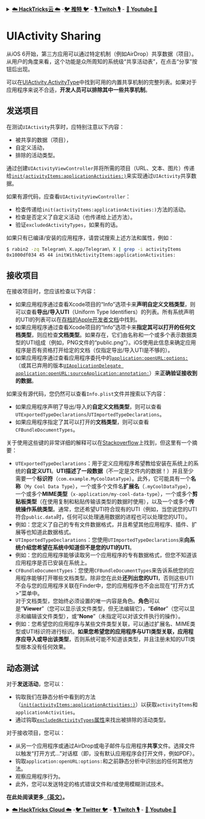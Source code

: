 <details>

<summary><a href="https://cloud.hacktricks.xyz/pentesting-cloud/pentesting-cloud-methodology"><strong>☁️ HackTricks云 ☁️</strong></a> -<a href="https://twitter.com/hacktricks_live"><strong>🐦 推特 🐦</strong></a> - <a href="https://www.twitch.tv/hacktricks_live/schedule"><strong>🎙️ Twitch 🎙️</strong></a> - <a href="https://www.youtube.com/@hacktricks_LIVE"><strong>🎥 Youtube 🎥</strong></a></summary>

- 你在**网络安全公司**工作吗？你想在HackTricks中看到你的**公司广告**吗？或者你想获得**PEASS的最新版本或下载PDF格式的HackTricks**吗？请查看[**订阅计划**](https://github.com/sponsors/carlospolop)！

- 发现我们的独家[**NFTs**](https://opensea.io/collection/the-peass-family)收藏品[**The PEASS Family**](https://opensea.io/collection/the-peass-family)

- 获得[**官方PEASS和HackTricks周边产品**](https://peass.creator-spring.com)

- **加入** [**💬**](https://emojipedia.org/speech-balloon/) [**Discord群组**](https://discord.gg/hRep4RUj7f) 或 [**电报群组**](https://t.me/peass) 或 **关注**我在**推特**上的[**🐦**](https://github.com/carlospolop/hacktricks/tree/7af18b62b3bdc423e11444677a6a73d4043511e9/\[https:/emojipedia.org/bird/README.md)[**@carlospolopm**](https://twitter.com/hacktricks_live)**。**

- **通过向[hacktricks repo](https://github.com/carlospolop/hacktricks)和[hacktricks-cloud repo](https://github.com/carlospolop/hacktricks-cloud)提交PR来分享你的黑客技巧**。

</details>


# UIActivity Sharing

从iOS 6开始，第三方应用可以通过特定机制（例如AirDrop）共享数据（项目）。从用户的角度来看，这个功能是众所周知的系统级“共享活动表”，在点击“分享”按钮后出现。

可以在[UIActivity.ActivityType](https://developer.apple.com/documentation/uikit/uiactivity/activitytype)中找到可用的内置共享机制的完整列表。如果对于应用程序来说不合适，**开发人员可以排除其中一些共享机制**。

## **发送项目**

在测试`UIActivity`共享时，应特别注意以下内容：

* 被共享的数据（项目），
* 自定义活动，
* 排除的活动类型。

通过创建`UIActivityViewController`并将所需的项目（URL、文本、图片）传递给[`init(activityItems:applicationActivities:)`](https://developer.apple.com/documentation/uikit/uiactivityviewcontroller/1622019-init)来实现通过`UIActivity`共享数据。

如果有源代码，应查看`UIActivityViewController`：

* 检查传递给`init(activityItems:applicationActivities:)`方法的活动。
* 检查是否定义了自定义活动（也传递给上述方法）。
* 验证`excludedActivityTypes`，如果有的话。

如果只有已编译/安装的应用程序，请尝试搜索上述方法和属性，例如：
```bash
$ rabin2 -zq Telegram\ X.app/Telegram\ X | grep -i activityItems
0x1000df034 45 44 initWithActivityItems:applicationActivities:
```
## **接收项目**

在接收项目时，您应该检查以下内容：

* 如果应用程序通过查看Xcode项目的“Info”选项卡来**声明自定义文档类型**，则可以查看**导出/导入UTI**（Uniform Type Identifiers）的列表。所有系统声明的UTI的列表可以在[存档的Apple开发者文档](https://developer.apple.com/library/archive/documentation/Miscellaneous/Reference/UTIRef/Articles/System-DeclaredUniformTypeIdentifiers.html#//apple_ref/doc/uid/TP40009259)中找到。
* 如果应用程序通过查看Xcode项目的“Info”选项卡来**指定其可以打开的任何文档类型**，则应检查**文档类型**。如果存在，它们由名称和一个或多个表示数据类型的UTI组成（例如，PNG文件的“public.png”）。iOS使用此信息来确定应用程序是否有资格打开给定的文档（仅指定导出/导入UTI是不够的）。
* 如果应用程序通过查看应用程序委托中的[`application:openURL:options:`](https://developer.apple.com/documentation/uikit/uiapplicationdelegate/1623112-application?language=objc)（或其已弃用的版本[`UIApplicationDelegate application:openURL:sourceApplication:annotation:`](https://developer.apple.com/documentation/uikit/uiapplicationdelegate/1623073-application?language=objc)）来**正确验证接收到的数据**。

如果没有源代码，您仍然可以查看`Info.plist`文件并搜索以下内容：

* 如果应用程序声明了导出/导入的**自定义文档类型**，则可以查看`UTExportedTypeDeclarations`/`UTImportedTypeDeclarations`。
* 如果应用程序指定了其可以打开的**文档类型**，则可以查看`CFBundleDocumentTypes`。

关于使用这些键的非常详细的解释可以在[Stackoverflow](https://stackoverflow.com/questions/21937978/what-are-utimportedtypedeclarations-and-utexportedtypedeclarations-used-for-on-i)上找到，但这里有一个摘要：

* `UTExportedTypeDeclarations`：用于定义应用程序希望教给安装在系统上的系统的**自定义UTI**。**UTI描述了一段数据**（不一定是文件内的数据！）并且至少需要一个**标识符**（`com.example.MyCoolDataType`）。此外，它可能具有一个**名称**（`My Cool Data Type`），一个或多个文件名**扩展名**（`.myCoolDataType`），一个或多个**MIME类型**（`x-application/my-cool-data-type`），一个或多个**剪贴板类型**（在使用复制和粘贴传输该类型的数据时使用），以及一个或多个**传统操作系统类型**。通常，您还希望UTI符合现有的UTI（例如，当您说您的UTI符合`public.data`时，任何可以处理通用数据的进程也可以处理您的UTI）。
* 例如：您定义了自己的专有文件数据格式，并且希望其他应用程序、插件、扩展等也知道此数据格式。
* `UTImportedTypeDeclarations`：您使用`UTImportedTypeDeclarations`来**向系统介绍您希望在系统中知道但不是您的UTI的UTI**。
* 例如：您的应用程序能够读取另一个应用程序的专有数据格式，但您不知道该应用程序是否已安装在系统上。
* `CFBundleDocumentTypes`：您使用`CFBundleDocumentTypes`来告诉系统您的应用程序能够打开哪些文档类型。除非您在此处**还列出您的UTI**，否则这些UTI不会与您的应用程序关联在Finder中，您的应用程序也不会出现在“打开方式 >”菜单中。\
对于文档类型，您始终必须设置的唯一内容是角色。**角色**可以是“**Viewer**”（您可以显示该文件类型，但无法编辑它），“**Editor**”（您可以显示和编辑该文件类型），或“**None**”（未指定可以对该文件执行的操作）。
* 例如：您希望您的应用程序与某些文件类型关联，可以通过扩展名、MIME类型或UTI标识符进行标识。**如果您希望您的应用程序与UTI类型关联，应用程序应导入或导出该类型**，否则系统可能不知道该类型，并且注册未知的UTI类型根本没有任何效果。

## 动态测试

对于**发送活动**，您可以：

* 钩取我们在静态分析中看到的方法（[`init(activityItems:applicationActivities:)`](https://developer.apple.com/documentation/uikit/uiactivityviewcontroller/1622019-init)）以获取`activityItems`和`applicationActivities`。
* 通过钩取[`excludedActivityTypes`属性](https://developer.apple.com/documentation/uikit/uiactivityviewcontroller/1622009-excludedactivitytypes)来找出被排除的活动类型。

对于接收项目，您可以：

* 从另一个应用程序或通过AirDrop或电子邮件与应用程序**共享**文件。选择文件以触发“打开方式…”对话框（即，没有默认应用程序会打开文件，例如PDF）。
* 钩取`application:openURL:options:`和之前静态分析中识别出的任何其他方法。
* 观察应用程序行为。
* 此外，您可以发送特定的格式错误文件和/或使用模糊测试技术。

**在此处阅读更多**[**（英文）**](https://mobile-security.gitbook.io/mobile-security-testing-guide/ios-testing-guide/0x06h-testing-platform-interaction#dynamic-analysis-8)**。**


<details>

<summary><a href="https://cloud.hacktricks.xyz/pentesting-cloud/pentesting-cloud-methodology"><strong>☁️ HackTricks Cloud ☁️</strong></a> -<a href="https://twitter.com/hacktricks_live"><strong>🐦 Twitter 🐦</strong></a> - <a href="https://www.twitch.tv/hacktricks_live/schedule"><strong>🎙️ Twitch 🎙️</strong></a> - <a href="https://www.youtube.com/@hacktricks_LIVE"><strong>🎥 Youtube 🎥</strong></a></summary>

- 您在**网络安全公司**工作吗？您想在HackTricks中看到您的公司广告吗？或者您想获得PEASS的**最新版本或下载PDF格式的HackTricks**？请查看[**订阅计划**](https://github.com/sponsors/carlospolop)！

- 发现我们的独家[NFT收藏品**The PEASS Family**](https://opensea.io/collection/the-peass-family)

- 获取[**官方PEASS和HackTricks衣物**](https://peass.creator-spring.com)

- **加入**[**💬**](https://emojipedia.org/speech-balloon/) [**Discord群组**](https://discord.gg/hRep4RUj7f)或[**电报群组**](https://t.me/peass)，或在**Twitter**上**关注**我[**🐦**](https://github.com/carlospolop/hacktricks/tree/7af18b62b3bdc423e11444677a6a73d4043511e9/\[https:/emojipedia.org/bird/README.md)[**@carlospolopm**](https://twitter.com/hacktricks_live)**。**

- **通过向[hacktricks repo](https://github.com/carlospolop/hacktricks)和[hacktricks-cloud repo](https://github.com/carlospolop/hacktricks-cloud)提交PR来分享您的黑客技巧**。

</details>
